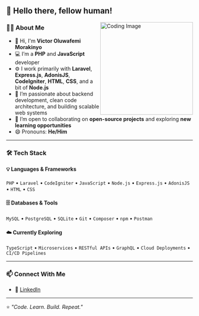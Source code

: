 <h2>👋 Hello there, fellow human!</h2>

<img align="right" src="https://images.unsplash.com/photo-1555066931-4365d14bab8c?ixid=MnwxMjA3fDB8MHxzZWFyY2h8Nnx8bGFwdG9wJTIwY29kZXxlbnwwfHwwfHw%3D&ixlib=rb-1.2.1&w=1000&q=80" width="250" alt="Coding Image"/>

### 🧑‍💻 About Me  
- 👋 Hi, I'm **Victor Oluwafemi Morakinyo**  
- 💻 I’m a **PHP** and **JavaScript** developer  
- ⚙️ I work primarily with **Laravel**, **Express.js**, **AdonisJS**, **CodeIgniter**, **HTML**, **CSS**, and a bit of **Node.js**  
- 🚀 I’m passionate about backend development, clean code architecture, and building scalable web systems  
- 🤝 I’m open to collaborating on **open-source projects** and exploring **new learning opportunities**  
- 😄 Pronouns: **He/Him**

---

### 🛠️ Tech Stack  

#### 💡 Languages & Frameworks  
`PHP` • `Laravel` • `CodeIgniter` • `JavaScript` • `Node.js` • `Express.js` • `AdonisJS` • `HTML` • `CSS`

#### 🗄️ Databases & Tools  
`MySQL` • `PostgreSQL` • `SQLite` • `Git` • `Composer` • `npm` • `Postman`

#### ☁️ Currently Exploring  
`TypeScript` • `Microservices` • `RESTful APIs` • `GraphQL` • `Cloud Deployments` • `CI/CD Pipelines`

---

### 📫 Connect With Me  
- 💼 [LinkedIn](https://www.linkedin.com/in/victor-oluwafemi-morakinyo)  

---

⭐️ *"Code. Learn. Build. Repeat."*
